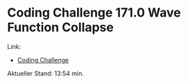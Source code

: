 # Coding Challenge 171.0 Wave Function Collapse

Link:
- [Coding Challenge](https://thecodingtrain.com/challenges/171-wave-function-collapse)

Aktueller Stand: 13:54 min.
